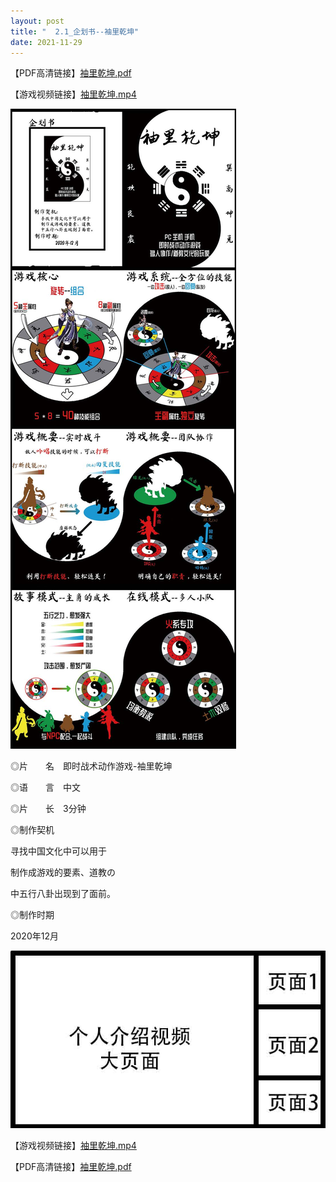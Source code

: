 ```yaml
---
layout: post
title: "  2.1_企划书--袖里乾坤"
date: 2021-11-29
---
```


【PDF高清链接】[袖里乾坤.pdf](https://1drv.ms/v/s!Aj9fktzHJKNciN02BrABSgitCyzcvw?e=68vd63)

【游戏视频链接】[袖里乾坤.mp4](https://1drv.ms/v/s!Aj9fktzHJKNciN02BrABSgitCyzcvw?e=68vd63)

![Image text](https://github.com/SotakuStudio/SotakuStudio.github.io/blob/main/chnblog/image/chnPocketWorld.jpg?raw=true)

◎片　　名　即时战术动作游戏-袖里乾坤

◎语　　言　中文

◎片　　长　3分钟

◎制作契机

  寻找中国文化中可以用于
  
  制作成游戏的要素、道教の
  
  中五行八卦出现到了面前。
  
 ◎制作时期
 
  2020年12月

![Image text](https://github.com/SotakuStudio/SotakuStudio.github.io/blob/main/chnblog/image/IntroductionPage.jpg?raw=true)

【游戏视频链接】[袖里乾坤.mp4](https://1drv.ms/v/s!Aj9fktzHJKNciN02BrABSgitCyzcvw?e=68vd63)

【PDF高清链接】[袖里乾坤.pdf](https://1drv.ms/v/s!Aj9fktzHJKNciN02BrABSgitCyzcvw?e=68vd63)
